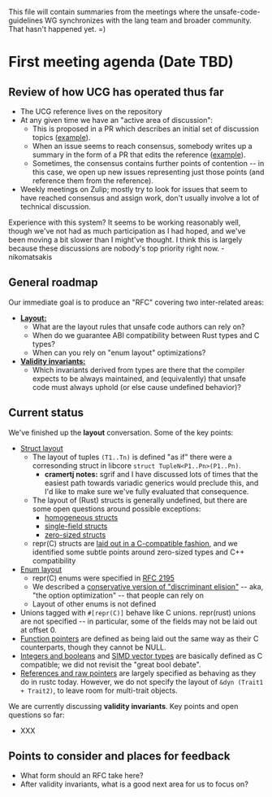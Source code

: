 This file will contain summaries from the meetings where the
unsafe-code-guidelines WG synchronizes with the lang team and broader
community. That hasn't happened yet. =)

# First meeting agenda (Date TBD)

## Review of how UCG has operated thus far

- The UCG reference lives on the repository
- At any given time we have an "active area of discussion":
    - This is proposed in a PR which describes an initial set of discussion topics
      ([example](https://github.com/rust-lang/unsafe-code-guidelines/pull/54)).
    - When an issue seems to reach consensus, somebody writes up a
      summary in the form of a PR that edits the reference
      ([example](https://github.com/rust-lang/unsafe-code-guidelines/pull/57)).
    - Sometimes, the consensus contains further points of contention
      -- in this case, we open up new issues representing just those
      points (and reference them from the reference).
- Weekly meetings on Zulip; mostly try to look for issues that
  seem to have reached consensus and assign work, don't usually involve
  a lot of technical discussion.
  
Experience with this system? It seems to be working reasonably well,
though we've not had as much participation as I had hoped, and we've
been moving a bit slower than I might've thought. I think this is
largely because these discussions are nobody's top priority right
now. -nikomatsakis

## General roadmap

Our immediate goal is to produce an "RFC" covering two inter-related areas:

- [**Layout:**](https://github.com/rust-lang/unsafe-code-guidelines/blob/master/active_discussion/layout.md)
  - What are the layout rules that unsafe code authors can rely on?
  - When do we guarantee ABI compatibility between Rust types and C types?
  - When can you rely on "enum layout" optimizations?
- [**Validity invariants:**](https://github.com/rust-lang/unsafe-code-guidelines/blob/master/active_discussion/validity.md)
  - Which invariants derived from types are there that the compiler
    expects to be always maintained, and (equivalently) that unsafe
    code must always uphold (or else cause undefined behavior)?

## Current status

We've finished up the **layout** conversation. Some of the key points:

- [Struct layout](https://github.com/rust-lang/unsafe-code-guidelines/blob/master/reference/src/layout/structs-and-tuples.md)
  - The layout of tuples `(T1..Tn)` is defined "as if" there were a corresonding struct
    in libcore `struct TupleN<P1..Pn>(P1..Pn)`.
    - **cramertj notes:** sgrif and I have discussed lots of times
      that the easiest path towards variadic generics would preclude
      this, and I'd like to make sure we've fully evaluated that
      consequence.
  - The layout of (Rust) structs is generally undefined, but there are some open questions
    around possible exceptions:
    - [homogeneous structs](https://github.com/rust-lang/unsafe-code-guidelines/issues/36)
    - [single-field structs](https://github.com/rust-lang/unsafe-code-guidelines/issues/34)
    - [zero-sized structs](https://github.com/rust-lang/unsafe-code-guidelines/issues/37) 
  - repr(C) structs are [laid out in a C-compatible
    fashion](https://github.com/rust-lang/unsafe-code-guidelines/blob/master/reference/src/layout/structs-and-tuples.md#c-compatible-layout-repr-c),
    and we identified some subtle points around zero-sized types and
    C++ compatibility
- [Enum layout](https://github.com/rust-lang/unsafe-code-guidelines/blob/master/reference/src/layout/enums.md)
  - repr(C) enums were specified in [RFC 2195](https://rust-lang.github.io/rfcs/2195-really-tagged-unions.html)
  - We described a [conservative version of "discriminant
    elision"](https://github.com/rust-lang/unsafe-code-guidelines/blob/master/reference/src/layout/enums.md#discriminant-elision-on-option-like-enums)
    -- aka, "the option optimization" -- that people can rely on
  - Layout of other enums is not defined
- Unions tagged with `#[repr(C)]` behave like C unions. repr(rust)
  unions are not specified -- in particular, some of the fields may
  not be laid out at offset 0.
- [Function
  pointers](https://github.com/rust-lang/unsafe-code-guidelines/blob/master/reference/src/layout/function-pointers.md)
  are defined as being laid out the same way as their C counterparts,
  though they cannot be NULL.
- [Integers and
  booleans](https://github.com/rust-lang/unsafe-code-guidelines/blob/master/reference/src/layout/integers-floatingpoint.md)
  and [SIMD vector
  types](https://github.com/rust-lang/unsafe-code-guidelines/blob/master/reference/src/layout/vectors.md)
  are basically defined as C compatible; we did not revisit the "great bool debate".
- [References and raw
  pointers](https://github.com/rust-lang/unsafe-code-guidelines/blob/master/reference/src/layout/pointers.md)
  are largely specified as behaving as they do in rustc
  today. However, we do not specify the layout of `&dyn (Trait1 +
  Trait2)`, to leave room for multi-trait objects.

We are currently discussing **validity invariants**. Key points and
open questions so far:

- XXX

## Points to consider and places for feedback

- What form should an RFC take here?
- After validity invariants, what is a good next area for us to focus on?

